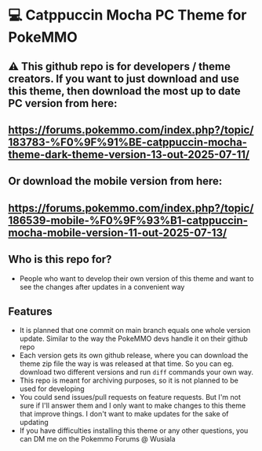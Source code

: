 # 💻 Catppuccin Mocha PC Theme for PokeMMO

## ⚠️ This github repo is for developers / theme creators. If you want to just download and use this theme, then download the most up to date PC version from here:
## https://forums.pokemmo.com/index.php?/topic/183783-%F0%9F%91%BE-catppuccin-mocha-theme-dark-theme-version-13-out-2025-07-11/
## Or download the mobile version from here:
## https://forums.pokemmo.com/index.php?/topic/186539-mobile-%F0%9F%93%B1-catppuccin-mocha-mobile-version-11-out-2025-07-13/

## Who is this repo for?
- People who want to develop their own version of this theme and want to see the changes after updates in a convenient way

## Features
- It is planned that one commit on main branch equals one whole version update. Similar to the way the PokeMMO devs handle it on their github repo
- Each version gets its own github release, where you can download the theme zip file the way is was released at that time. So you can eg. download two different versions and run `diff` commands your own way.
- This repo is meant for archiving purposes, so it is not planned to be used for developing
- You could send issues/pull requests on feature requests. But I'm not sure if I'll answer them and I only want to make changes to this theme that improve things. I don't want to make updates for the sake of updating
- If you have difficulties installing this theme or any other questions, you can DM me on the Pokemmo Forums @ Wusiala
